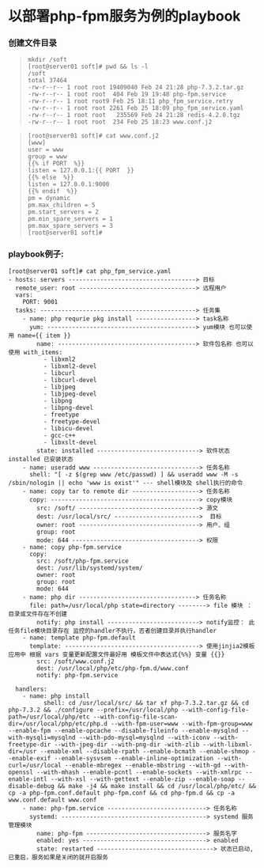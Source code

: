 # 以部署php-fpm服务为例的playbook

### 创建文件目录
>     mkdir /soft
>     [root@server01 soft]# pwd && ls -l
>     /soft
>     total 37464
>     -rw-r--r-- 1 root root 19409040 Feb 24 21:28 php-7.3.2.tar.gz
>     -rw-r--r-- 1 root root  404 Feb 19 19:48 php-fpm.service
>     -rw-r--r-- 1 root root9 Feb 25 18:11 php_fpm_service.retry
>     -rw-r--r-- 1 root root 2261 Feb 25 18:09 php_fpm_service.yaml
>     -rw-r--r-- 1 root root   235569 Feb 24 21:28 redis-4.2.0.tgz
>     -rw-r--r-- 1 root root  234 Feb 25 18:23 www.conf.j2

>     [root@server01 soft]# cat www.conf.j2 
>     [www]
>     user = www
>     group = www
>     {{% if PORT  %}}
>     listen = 127.0.0.1:{{ PORT  }}
>     {{% else  %}}
>     listen = 127.0.0.1:9000
>     {{% endif  %}}
>     pm = dynamic
>     pm.max_children = 5
>     pm.start_servers = 2
>     pm.min_spare_servers = 1
>     pm.max_spare_servers = 3
>     [root@server01 soft]# 
    
    
### playbook例子:
    [root@server01 soft]# cat php_fpm_service.yaml
	- hosts: servers ------------------------------------> 目标
      remote_user: root ---------------------------------> 远程用户
      vars:
		PORT: 9001
      tasks: --------------------------------------------> 任务集
	    - name: php requrie pkg install -----------------> task名称
	      yum: ------------------------------------------> yum模块 也可以使用 name={{ item }}
		    name: ---------------------------------------> 软件包名称 也可以使用 with_items:
		      - libxml2
		      - libxml2-devel
		      - libcurl
		      - libcurl-devel
		      - libjpeg
		      - libjpeg-devel
		      - libpng
		      - libpng-devel
		      - freetype
		      - freetype-devel
		      - libicu-devel
		      - gcc-c++
		      - libxslt-devel
		    state: installed -----------------------------> 软件状态 installed 已安装状态
		- name: useradd www ------------------------------> 任务名称
		  shell: "[ -z $(grep www /etc/passwd) ] && useradd www -M -s /sbin/nologin || echo 'www is exist'" --- shell模块及 shell执行的命令
		- name: copy tar to remote dir -------------------> 任务名称
		  copy: ------------------------------------------> copy模块
		    src: /soft/ ----------------------------------> 源文
		    dest: /usr/local/src/ ------------------------>  目标
		    owner: root ----------------------------------> 用户、组
		    group: root
		    mode: 644 ------------------------------------> 权限
		- name: copy php-fpm.service
		  copy:
			src: /soft/php-fpm.service
			dest: /usr/lib/systemd/system/
			owner: root
			group: root
			mode: 644
		- name: php dir ---------------------------------> 任务名称
		  file: path=/usr/local/php state=directory --------> file 模块 ： 目录或文件存在不创建
			notify: php install --------------------------> notify监控： 此任务file模块目录存在 监控的handler不执行，否者创建目录并执行handler
		- name: template php-fpm.default
		  template: --------------------------------------> 使用jinjia2模板 应用中 根据 vars 变量更新配置文件最好用 模板文件中表达式{%%} 变量 {{}}
			src: /soft/www.conf.j2
			dest: /usr/local/php/etc/php-fpm.d/www.conf
			notify: php-fpm.service

      handlers:
		- name: php install
			  shell: cd /usr/local/src/ && tar xf php-7.3.2.tar.gz && cd php-7.3.2 && ./configure --prefix=/usr/local/php --with-config-file-path=/usr/local/php/etc --with-config-file-scan-dir=/usr/local/php/etc/php.d --with-fpm-user=www --with-fpm-group=www --enable-fpm --enable-opcache --disable-fileinfo --enable-mysqlnd --with-mysqli=mysqlnd --with-pdo-mysql=mysqlnd --with-iconv --with-freetype-dir --with-jpeg-dir --with-png-dir -with-zlib --with-libxml-dir=/usr --enable-xml --disable-rpath --enable-bcmath --enable-shmop --enable-exif --enable-sysvsem --enable-inline-optimization --with-curl=/usr/local --enable-mbregex --enable-mbstring --with-gd --with-openssl --with-mhash --enable-pcntl --enable-sockets --with-xmlrpc --enable-intl --with-xsl --with-gettext --enable-zip --enable-soap --disable-debug && make -j4 && make install && cd /usr/local/php/etc/ && cp -a php-fpm.conf.default php-fpm.conf && cd php-fpm.d && cp -a www.conf.default www.conf
		- name: php-fpm.service ----------------------------> 任务名称
		  systemd: -----------------------------------------> systemd 服务管理模块
			name: php-fpm ----------------------------------> 服务名字
			enabled: yes -----------------------------------> enabled
			state: restarted ---------------------------------> 状态已启动,已重启，服务如果是关闭的就开启服务

